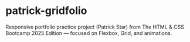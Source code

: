 # patrick-gridfolio
Responsive portfolio practice project (Patrick Star) from The HTML &amp; CSS Bootcamp 2025 Edition — focused on Flexbox, Grid, and animations.
